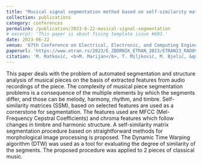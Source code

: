 ```yaml
---
title: "Musical signal segmentation method based on self-similarity matrices"
collection: publications
category: conferences
permalink: /publication/2023-6-22-musical-signal-segmentation
# excerpt: 'This paper is about fixing template issue #693.'
date: 2023-06-22
venue: '67th Conference on Electrical, Electronic, and Computing Engineering ETRAN'
paperurl: 'https://www.etran.rs/2023/E_ZBORNIK_ETRAN_2023/ETRAN23_RADOVI/AK1.3.pdf'
citation: 'M. Ratković, <b>M. Marijan</b>, T. Miljković, M. Bjelić, &quot;Musical signal segmentation method based on self-similarity matrices&quot; <i>67th Conference on Electrical, Electronic, and Computing Engineering ETRAN</i>.'
---
```


This paper deals with the problem of automated
segmentation and structure analysis of musical pieces on the
basis of extracted features from audio recordings of the piece.
The complexity of musical piece segmentation problems is a
consequence of the multiple elements by which the segments
differ, and those can be melody, harmony, rhythm, and
timbre. Self-similarity matrices (SSM), based on selected
features are used as a cornerstone for segmentation. The
features used are MFCC (Mel-Frequency Cepstral
Coefficients) and chroma features which follow changes in
timbre and harmonic structure. A self-similarity matrix
segmentation procedure based on straightforward methods for
morphological image processing is proposed. The Dynamic
Time Warping algorithm (DTW) was used as a tool for
evaluating the degree of similarity of the segments. The
proposed procedure was applied to 2 pieces of classical music.